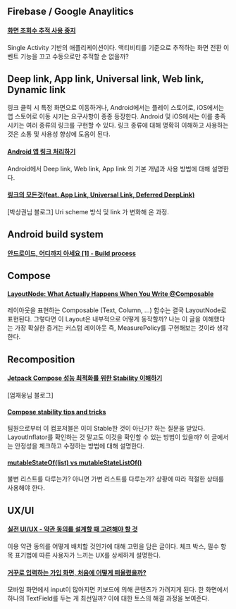 ## Firebase / Google Anaylitics

#### [화면 조회수 추적 사용 중지](https://firebase.google.com/docs/analytics/screenviews?hl=ko#disable_screenview_tracking)
Single Activity 기반의 애플리케이션이다. 액티비티를 기준으로 추적하는 화면 전환 이벤트 기능을 끄고 수동으로만 추적할 순 없을까?

## Deep link, App link, Universal link, Web link, Dynamic link  

링크 클릭 시 특정 화면으로 이동하거나, Android에서는 플레이 스토어로, iOS에서는 앱 스토어로 이동 시키는 요구사항이 종종 등장한다. Android 및 iOS에서는 이를 충족시키는 여러 종류의 링크를 구현할 수 있다. 링크 종류에 대해 명확히 이해하고 사용하는 것은 소통 및 사용성 향상에 도움이 된다.

#### [Android 앱 링크 처리하기](https://developer.android.com/training/app-links?hl=ko)
Android에서 Deep link, Web link, App link 의 기본 개념과 사용 방법에 대해 설명한다.

#### [링크의 모든것(feat. App Link, Universal Link, Deferred DeepLink)](https://medium.com/prnd/%EB%94%A5%EB%A7%81%ED%81%AC%EC%9D%98-%EB%AA%A8%EB%93%A0%EA%B2%83-feat-app-link-universal-link-deferred-deeplink-61d6cf63a0a5)  
[박상권님 블로그] Uri scheme 방식 및 link 가 변화해 온 과정. 

## Android build system

#### [안드로이드, 어디까지 아세요 [1] - Build process](https://medium.com/mj-studio/%EC%95%88%EB%93%9C%EB%A1%9C%EC%9D%B4%EB%93%9C-%EC%96%B4%EB%94%94%EA%B9%8C%EC%A7%80-%EC%95%84%EC%84%B8%EC%9A%94-1-build-process-df6a69f73337)

## Compose

#### [LayoutNode: What Actually Happens When You Write @Composable](https://proandroiddev.com/layoutnode-what-actually-happens-when-you-write-composable-05c0275875fa)
레이아웃을 표현하는 Composable (Text, Column, ...) 함수는 결국 LayoutNode로 표현된다. 그렇다면 이 Layout은 내부적으로 어떻게 동작할까? 나는 이 글을 이해했다는 가장 확실한 증거는 커스텀 레이아웃 즉, MeasurePolicy를 구현해보는 것이라 생각한다.

#### 

## Recomposition

#### [Jetpack Compose 성능 최적화를 위한 Stability 이해하기](https://velog.io/@skydoves/compose-stability#immutable-collections)
[엄재웅님 블로그]

#### [Compose stability tips and tricks](https://leedwon.github.io/posts/Compose-stability-tips-and-tricks/)
팀원으로부터 이 컴포저블은 이미 Stable한 것이 아닌가? 하는 질문을 받았다. LayoutInflator를 확인하는 것 말고도 이것을 확인할 수 있는 방법이 있을까? 이 글에서는 안정성을 체크하고 수정하는 방법에 대해 설명한다.

#### [mutableStateOf(list) vs mutableStateListOf()](https://tigeroakes.com/posts/mutablestateof-list-vs-mutablestatelistof/)  
불변 리스트를 다루는가? 아니면 가변 리스트를 다루는가? 상황에 따라 적절한 상태를 사용해야 한다.

## UX/UI
#### [실전 UI/UX - 약관 동의를 설계할 때 고려해야 할 것](https://yozm.wishket.com/magazine/detail/1174/)
이용 약관 동의를 어떻게 배치할 것인가에 대해 고민을 담은 글이다. 체크 박스, 필수 항목 표기법에 따른 사용자가 느끼는 UX를 상세하게 설명한다.

#### [거꾸로 입력하는 가입 화면, 처음에 어떻게 떠올렸을까?](https://toss.tech/article/toss-signup-process)
모바일 화면에서 input이 많아지면 키보드에 의해 콘텐츠가 가려지게 된다. 한 화면에서 하나의 TextField를 두는 게 최선일까? 이에 대한 토스의 해결 과정을 보여준다.
